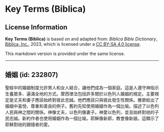 # Key Terms (Biblica)

## License Information

**Key Terms (Biblica)** is based on and adapted from: _Biblica Bible Dictionary_, [Biblica, Inc.](https://www.biblica.com/), 2023, which is licensed under a [CC BY-SA 4.0 license](https://creativecommons.org/licenses/by-sa/4.0/legalcode.en).

This markdown version is provided under the same license.



--------------------------------

## 婚姻 (id: 232807)

聖經中的婚姻制度允許男人和女人結合，讓他們成為一個家庭。這是人遵守神指示生養眾多、遍滿全地的方式。摩西律法包括許多關於以色列人婚姻的規定。主要規定是丈夫和妻子應該始終對彼此忠誠。他們應該只與彼此發生性關係。雅歌給出了婚姻中喜悅、尊重和善良的例子。舊約先知使用婚姻作為一個比喻。描述了以色列人民與神之間的關係。神像丈夫，以色列像妻子。神愛以色列，並且始終對祂的子民忠誠。新約作者也使用婚姻作為一個比喻。耶穌像新郎，教會像新娘。這顯示了耶穌對祂的跟隨者的愛。


